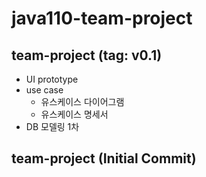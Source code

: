# java110-team-project

## team-project (tag: v0.1)

- UI prototype
- use case 
    - 유스케이스 다이어그램
    - 유스케이스 명세서
- DB 모델링 1차

## team-project (Initial Commit)
